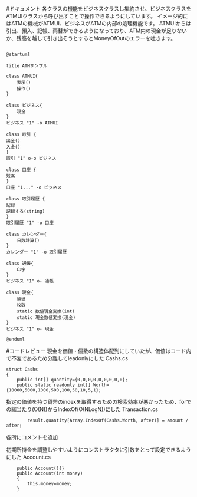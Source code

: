 #ドキュメント
各クラスの機能をビジネスクラスし集約させ、ビジネスクラスをATMUIクラスから呼び出すことで操作できるようにしています。
イメージ的にはATMの機械がATMUI、ビジネスがATMの内部の処理機能です。
ATMUIからは引出、預入、記帳、両替ができるようになっており、ATM内の現金が足りないか、残高を越して引き出そうとするとMoneyOfOutのエラーを吐きます。

```puml

@startuml

title ATMサンプル

class ATMUI{
    表示()
    操作()
}

class ビジネス{
    現金
}
ビジネス "1" -o ATMUI

class 取引 {
出金()
入金()
}
取引 "1" o-o ビジネス

class 口座 {
残高
}
口座 "1..." -o ビジネス

class 取引履歴 {
記録
記録する(string)
}
取引履歴 "1" -o 口座

class カレンダー{
    日数計算()
}
カレンダー "1" -o 取引履歴

class 通帳{
    印字
}
ビジネス "1" o- 通帳

class 現金{
    価値
    枚数
    static 数値現金変換(int)
    static 現金数値変換(現金)
}
ビジネス "1" o- 現金

@enduml

```

#コードレビュー
現金を価値・個数の構造体配列にしていたが、価値はコード内で不変であるため分離してleadonlyにした
Cashs.cs
```
struct Cashs
{
    public int[] quantity={0,0,0,0,0,0,0,0,0};
    public static readonly int[] Worth={10000,5000,1000,500,100,50,10,5,1};
```

指定の価値を持つ貨幣のindexを取得するための検索効率が悪かったため、forでの総当たり(O(N))からIndexOf(O(NLogN))にした
Transaction.cs
```
        result.quantity[Array.IndexOf(Cashs.Worth, after)] = amount / after;
```

各所にコメントを追加

初期所持金を調整しやすいようにコンストラクタに引数をとって設定できるようにした
Account.cs
```
    public Account(){}
    public Account(int money)
    {
        this.money=money;
    }
```